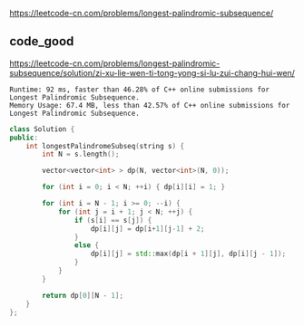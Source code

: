 
https://leetcode-cn.com/problems/longest-palindromic-subsequence/


## code_good

https://leetcode-cn.com/problems/longest-palindromic-subsequence/solution/zi-xu-lie-wen-ti-tong-yong-si-lu-zui-chang-hui-wen/

```
Runtime: 92 ms, faster than 46.28% of C++ online submissions for Longest Palindromic Subsequence.
Memory Usage: 67.4 MB, less than 42.57% of C++ online submissions for Longest Palindromic Subsequence.
```

```cpp
class Solution {
public:
    int longestPalindromeSubseq(string s) {
        int N = s.length();

        vector<vector<int> > dp(N, vector<int>(N, 0));

        for (int i = 0; i < N; ++i) { dp[i][i] = 1; }

        for (int i = N - 1; i >= 0; --i) {
            for (int j = i + 1; j < N; ++j) {
                if (s[i] == s[j]) {
                    dp[i][j] = dp[i+1][j-1] + 2;
                }
                else {
                    dp[i][j] = std::max(dp[i + 1][j], dp[i][j - 1]);
                }
            }
        }

        return dp[0][N - 1];
    }
};
```
